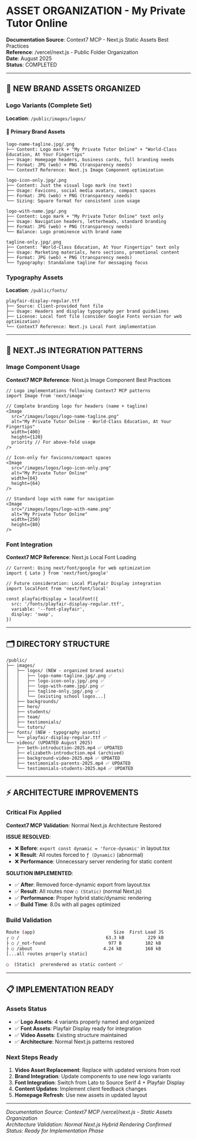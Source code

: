 # ASSET ORGANIZATION - My Private Tutor Online

**Documentation Source**: Context7 MCP - Next.js Static Assets Best Practices  
**Reference**: /vercel/next.js - Public Folder Organization  
**Date**: August 2025  
**Status**: COMPLETED

---

## 📁 **NEW BRAND ASSETS ORGANIZED**

### Logo Variants (Complete Set)
**Location**: `/public/images/logos/`

#### 🏢 **Primary Brand Assets**
```
logo-name-tagline.jpg/.png
├── Content: Logo mark + "My Private Tutor Online" + "World-Class Education, At Your Fingertips"
├── Usage: Homepage headers, business cards, full branding needs  
├── Format: JPG (web) + PNG (transparency needs)
└── Context7 Reference: Next.js Image Component optimization

logo-icon-only.jpg/.png  
├── Content: Just the visual logo mark (no text)
├── Usage: Favicons, social media avatars, compact spaces
├── Format: JPG (web) + PNG (transparency needs)
└── Sizing: Square format for consistent icon usage

logo-with-name.jpg/.png
├── Content: Logo mark + "My Private Tutor Online" text only
├── Usage: Navigation headers, letterheads, standard branding
├── Format: JPG (web) + PNG (transparency needs)
└── Balance: Logo prominence with brand name

tagline-only.jpg/.png
├── Content: "World-Class Education, At Your Fingertips" text only
├── Usage: Marketing materials, hero sections, promotional content
├── Format: JPG (web) + PNG (transparency needs)
└── Typography: Standalone tagline for messaging focus
```

### Typography Assets
**Location**: `/public/fonts/`

```
playfair-display-regular.ttf
├── Source: Client-provided font file
├── Usage: Headers and display typography per brand guidelines
├── License: Local font file (consider Google Fonts version for web optimization)
└── Context7 Reference: Next.js Local Font implementation
```

---

## 🎯 **NEXT.JS INTEGRATION PATTERNS**

### Image Component Usage
**Context7 MCP Reference**: Next.js Image Component Best Practices

```tsx
// Logo implementations following Context7 MCP patterns
import Image from 'next/image'

// Complete branding logo for headers (name + tagline)
<Image 
  src="/images/logos/logo-name-tagline.png"
  alt="My Private Tutor Online - World-Class Education, At Your Fingertips"
  width={400}
  height={120}
  priority // For above-fold usage
/>

// Icon-only for favicons/compact spaces  
<Image
  src="/images/logos/logo-icon-only.png"
  alt="My Private Tutor Online"
  width={64}
  height={64}
/>

// Standard logo with name for navigation
<Image
  src="/images/logos/logo-with-name.png" 
  alt="My Private Tutor Online"
  width={250}
  height={80}
/>
```

### Font Integration
**Context7 MCP Reference**: Next.js Local Font Loading

```tsx
// Current: Using next/font/google for web optimization
import { Lato } from 'next/font/google'

// Future consideration: Local Playfair Display integration
import localFont from 'next/font/local'

const playfairDisplay = localFont({
  src: '/fonts/playfair-display-regular.ttf',
  variable: '--font-playfair',
  display: 'swap',
})
```

---

## 🗂️ **DIRECTORY STRUCTURE**

```
/public/
├── images/
│   ├── logos/ (NEW - organized brand assets)
│   │   ├── logo-name-tagline.jpg/.png ✅
│   │   ├── logo-icon-only.jpg/.png ✅  
│   │   ├── logo-with-name.jpg/.png ✅
│   │   ├── tagline-only.jpg/.png ✅
│   │   └── [existing school logos...]
│   ├── backgrounds/
│   ├── hero/
│   ├── students/
│   ├── team/
│   ├── testimonials/
│   └── tutors/
├── fonts/ (NEW - typography assets)
│   └── playfair-display-regular.ttf ✅
└── videos/ (UPDATED August 2025)
    ├── beth-introduction-2025.mp4 ✅ UPDATED
    ├── elizabeth-introduction.mp4 (archived)  
    ├── background-video-2025.mp4 ✅ UPDATED
    ├── testimonials-parents-2025.mp4 ✅ UPDATED
    └── testimonials-students-2025.mp4 ✅ UPDATED
```

---

## ⚡ **ARCHITECTURE IMPROVEMENTS**

### Critical Fix Applied
**Context7 MCP Validation**: Normal Next.js Architecture Restored

**ISSUE RESOLVED**:
- ❌ **Before**: `export const dynamic = 'force-dynamic'` in layout.tsx
- ❌ **Result**: All routes forced to `ƒ (Dynamic)` (abnormal)
- ❌ **Performance**: Unnecessary server rendering for static content

**SOLUTION IMPLEMENTED**:
- ✅ **After**: Removed force-dynamic export from layout.tsx  
- ✅ **Result**: All routes now `○ (Static)` (normal Next.js)
- ✅ **Performance**: Proper hybrid static/dynamic rendering
- ✅ **Build Time**: 8.0s with all pages optimized

### Build Validation
```bash
Route (app)                              Size  First Load JS
┌ ○ /                                 63.3 kB         229 kB
├ ○ /_not-found                        977 B         102 kB  
├ ○ /about                           4.24 kB         168 kB
[...all routes properly static]

○  (Static)  prerendered as static content ✅
```

---

## 📋 **IMPLEMENTATION READY**

### Assets Status
- ✅ **Logo Assets**: 4 variants properly named and organized
- ✅ **Font Assets**: Playfair Display ready for integration  
- ✅ **Video Assets**: Existing structure maintained
- ✅ **Architecture**: Normal Next.js patterns restored

### Next Steps Ready
1. **Video Asset Replacement**: Replace with updated versions from root
2. **Brand Integration**: Update components to use new logo variants
3. **Font Integration**: Switch from Lato to Source Serif 4 + Playfair Display
4. **Content Updates**: Implement client feedback changes
5. **Homepage Refresh**: Use new assets in updated layout

---

*Documentation Source: Context7 MCP /vercel/next.js - Static Assets Organization*  
*Architecture Validation: Normal Next.js Hybrid Rendering Confirmed*  
*Status: Ready for Implementation Phase*